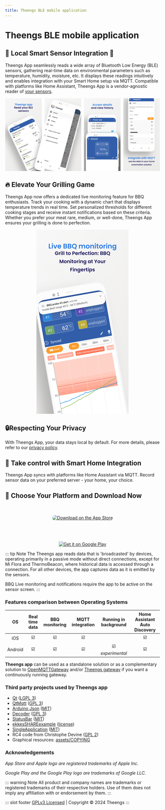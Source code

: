 ```yaml
---
title: Theengs BLE mobile application
---
```

# Theengs BLE mobile application

## 🌟 Local Smart Sensor Integration 🌟

Theengs App seamlessly reads a wide array of Bluetooth Low Energy (BLE) sensors, gathering real-time data on environmental parameters such as temperature, humidity, moisture, etc. It displays these readings intuitively and enables integration with your Smart Home setup via MQTT. Compatible with platforms like Home Assistant, Theengs App is a vendor-agnostic reader of [your sensors](https://decoder.theengs.io/devices/devices.html).

![Iot](./img/Theengs-app-home-reduced-1280.png)

## 🔥 Elevate Your Grilling Game

Theengs App now offers a dedicated live monitoring feature for BBQ enthusiasts. Track your cooking with a dynamic chart that displays temperature trends in real time. Set personalized thresholds for different cooking stages and receive instant notifications based on these criteria. Whether you prefer your meat rare, medium, or well-done, Theengs App ensures your grilling is done to perfection.

<div style="text-align:center">

![live bbq monitoring](./img/Theengs-app-live.png)

</div>

## 🔒Respecting Your Privacy
With Theengs App, your data stays local by default. For more details, please refer to our [privacy policy](https://app.theengs.io/use/privacy.html).

## 🏡 Take control with Smart Home Integration
Theengs App syncs with platforms like Home Assistant via MQTT. Record sensor data on your preferred server - your home, your choice.

## 📲 Choose Your Platform and Download Now

<br>
</br>
<center><a href="https://apps.apple.com/us/app/theengs-ble/id6443457651?itsct=apps_box_badge&amp;itscg=30200" style="display: inline-block; overflow: hidden; border-radius: 13px; width: 250px; height: 83px;"><img src="https://tools.applemediaservices.com/api/badges/download-on-the-app-store/black/en-us?size=250x83&amp;releaseDate=1667088000&h=c822551038086181cfac2a32c96cd47e" alt="Download on the App Store" style="border-radius: 13px; width: 250px; height: 83px;"></a></center>

<center><a href='https://play.google.com/store/apps/details?id=com.theengs.app&pcampaignid=pcampaignidMKT-Other-global-all-co-prtnr-py-PartBadge-Mar2515-1'><img alt='Get it on Google Play' src='https://play.google.com/intl/en_us/badges/static/images/badges/en_badge_web_generic.png' width=300px/></a></center>

::: tip Note
The Theengs app reads data that is 'broadcasted' by devices, operating primarily in a passive mode without direct connections, except for Mi Flora and ThermoBeacon, where historical data is accessed through a connection. For all other devices, the app captures data as it is emitted by the sensors.

BBQ Live monitoring and notifications require the app to be active on the sensor screen.
:::

### Features comparison between Operating Systems
| OS | Real time data | BBQ monitoring |MQTT integration | Running in background | Home Assistant Auto Discovery |
|:-:|:-:|:-:|:-:|:-:|:-:|
|iOS|☑️|☑️|☑️||☑️|
|Android|☑️|☑️|☑️|☑️ *experimental*|☑️|

**Theengs app** can be used as a standalone solution or as a complementary solution to [OpenMQTTGateway](https://docs.openmqttgateway.com/) and/or [Theengs gateway](https://gateway.theengs.io) if you want a continuously running gateway.

### Third party projects used by Theengs app

* [Qt](https://www.qt.io) ([LGPL 3](https://www.gnu.org/licenses/lgpl-3.0.txt))
* [QtMqtt](https://www.qt.io) ([GPL 3](https://www.gnu.org/licenses/gpl-3.0.txt))
* [Arduino Json](https://arduinojson.org/) ([MIT](https://opensource.org/licenses/MIT))
* [Decoder](https://decoder.theengs.io/) ([GPL 3](https://www.gnu.org/licenses/gpl-3.0.txt))
* [StatusBar](https://github.com/jpnurmi/statusbar) ([MIT](https://opensource.org/licenses/MIT))
* [ekkesSHAREexample](https://github.com/ekke/ekkesSHAREexample) ([license](https://github.com/ekke/ekkesSHAREexample/blob/master/LICENSE))
* [SingleApplication](https://github.com/itay-grudev/SingleApplication) ([MIT](https://opensource.org/licenses/MIT))
* RC4 code from Christophe Devine ([GPL 2](https://www.gnu.org/licenses/old-licenses/gpl-2.0.txt))
* Graphical resources: [assets/COPYING](assets/COPYING)

### Acknowledgements

*App Store and Apple logo are registered trademarks of Apple Inc.*

*Google Play and the Google Play logo are trademarks of Google LLC.*

::: warning Note
All product and company names are trademarks or registered trademarks of their respective holders. Use of them does not imply any affiliation with or endorsement by them.
:::

::: slot footer
[GPLv3 Licensed](https://github.com/theengs/home/blob/main/LICENSE) | Copyright © 2024 Theengs
:::
